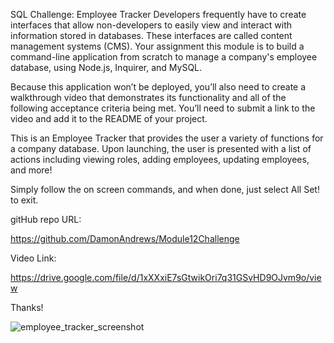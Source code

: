 SQL Challenge: Employee Tracker
Developers frequently have to create interfaces that allow non-developers to easily view and interact with information stored in databases. These interfaces are called content management systems (CMS). Your assignment this module is to build a command-line application from scratch to manage a company's employee database, using Node.js, Inquirer, and MySQL.

Because this application won’t be deployed, you’ll also need to create a walkthrough video that demonstrates its functionality and all of the following acceptance criteria being met. You’ll need to submit a link to the video and add it to the README of your project.

This is an Employee Tracker that provides the user a variety of functions for a company database. Upon launching, the user is presented with a list of actions including viewing roles, adding employees, updating employees, and more!

Simply follow the on screen commands, and when done, just select All Set! to exit.

gitHub repo URL:

https://github.com/DamonAndrews/Module12Challenge

Video Link:

https://drive.google.com/file/d/1xXXxiE7sGtwikOri7q31GSvHD9OJvm9o/view



Thanks!


![employee_tracker_screenshot](https://user-images.githubusercontent.com/107002411/190227164-a058c64e-5e01-410f-87a7-62d275e1337e.jpg)
